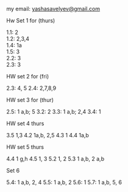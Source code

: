 my email: yashasavelyev@gmail.com

Hw Set 1 for (thurs)

1.1: 2  
1.2: 2,3,4  
1.4: 1a  
1.5: 3  
2.2: 3  
2.3: 3 

HW set 2 for (fri)

2.3: 4, 5
2.4: 2,7,8,9

HW set 3 for (thur)

2.5: 1 a,b; 5
3.2: 2
3.3: 1 a,b; 2,4
3.4: 1

HW set 4 thurs

3.5 1,3
4.2 1a,b, 2,5
4.3 1
4.4 1a,b

HW set 5 thurs

4.4 1 g,h
4.5 1, 3
5.2 1, 2
5.3 1 a,b, 2 a,b

Set 6 

5.4: 1 a,b, 2, 4
5.5: 1 a,b, 2
5.6: 1
5.7: 1 a,b, 5, 6

